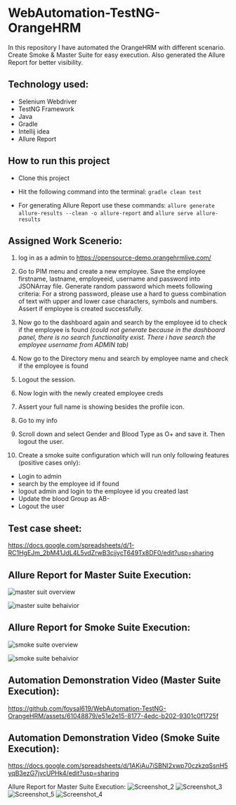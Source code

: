 # WebAutomation-TestNG-OrangeHRM
In this repository I have automated the OrangeHRM with different scenario. Create Smoke & Master Suite for easy execution. Also generated the Allure Report for better visibility.

## Technology used:
- Selenium Webdriver
- TestNG Framework
- Java
- Gradle
- Intellij idea
- Allure Report

## How to run this project

- Clone this project
- Hit the following command into the terminal:
 ```gradle clean test```
 
- For generating Allure Report use these commands:
```allure generate allure-results --clean -o allure-report``` and
```allure serve allure-results```

## Assigned Work Scenerio:

1. log in as a admin to https://opensource-demo.orangehrmlive.com/
2. Go to PIM menu and create a new employee. Save the employee firstname, lastname, employeeid, username and password into JSONArray file. Generate random password which meets following criteria:
For a strong password, please use a hard to guess combination of text with upper and lower case characters, symbols and numbers. Assert if employee is created successfully.

3. Now go to the dashboard again and search by the employee id to check if the employee is found _(could not generate because in the dashboard panel, there is no search functionality exist. There i have search the employee username from ADMIN tab)_
4. Now go to the Directory menu and search by employee name and check if the employee is found
5. Logout the session.
6. Now login with the newly created employee creds
7. Assert your full name is showing besides the profile icon.
8. Go to my info
9. Scroll down and select Gender and Blood Type as O+ and save it. Then logout the user.
10. Create a smoke suite configuration which will run only following features (positive cases only):
- Login to admin
- search by the employee id if found
- logout admin and login to the employee id you created last
- Update the blood Group as AB-
- Logout the user

## Test case sheet:
https://docs.google.com/spreadsheets/d/1-RC1HgEJm_2bM41JdL4L5vdZrwB3cjjycT649Tx8DF0/edit?usp=sharing

## Allure Report for Master Suite Execution:
![master suit overview](https://github.com/foysal619/WebAutomation-TestNG-OrangeHRM/assets/61048879/dd516f9f-464d-4bc3-a87c-21fc3e0dce99)

![master suite behaivior](https://github.com/foysal619/WebAutomation-TestNG-OrangeHRM/assets/61048879/a7b544c4-38d4-4531-a187-fd6154d07aeb)

## Allure Report for Smoke Suite Execution:
![smoke suite overview](https://github.com/foysal619/WebAutomation-TestNG-OrangeHRM/assets/61048879/c579cd56-784f-450d-9779-a4bfcda79398)

![smoke suite behaivior](https://github.com/foysal619/WebAutomation-TestNG-OrangeHRM/assets/61048879/8c1855b7-a621-4b6e-899c-c970f61a506f)

## Automation Demonstration Video (Master Suite Execution):
https://github.com/foysal619/WebAutomation-TestNG-OrangeHRM/assets/61048879/e51e2e15-8177-4edc-b202-9301c0f1725f

## Automation Demonstration Video (Smoke Suite Execution):
https://docs.google.com/spreadsheets/d/1AKjAu7iSBNI2xwp70czkzqSsnH5yqB3ezG7jvcUPHk4/edit?usp=sharing

Allure Report for Master Suite Execution:
![Screenshot_2](https://github.com/Wasiur195/OrangeHRM-Automation-Testing/assets/23733827/5f36eff3-f6e5-432d-9419-b80da25d6cb7)
![Screenshot_3](https://github.com/Wasiur195/OrangeHRM-Automation-Testing/assets/23733827/113ede91-d756-4f14-97af-36d4a92b9afd)
![Screenshot_5](https://github.com/Wasiur195/OrangeHRM-Automation-Testing/assets/23733827/aade6bc4-2a56-4eb4-891b-236a22603fbb)
![Screenshot_4](https://github.com/Wasiur195/OrangeHRM-Automation-Testing/assets/23733827/bb38756e-6fb1-4922-9c78-9dd5d141de9d)
